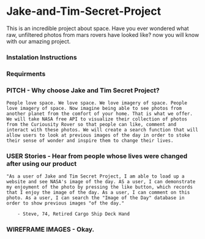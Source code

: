 # Jake-and-Tim-Secret-Project
This is an incredible project about space. Have you ever wondered what raw, unfiltered photos from mars rovers have looked like? now you will know with our amazing project.


### Instalation Instructions 




### Requirments


### PITCH - Why choose Jake and Tim Secret Project?

    People love space. We love space. We love imagery of space. People love imagery of space. Now imagine being able to see photos from another planet from the comfort of your home. That is what we offer. We will take NASA free API to visualize their collection of photos from the Curiousity Rover so that people can like, comment and interact with these photos. We will create a search function that will allow users to look at previous images of the day in order to stoke their sense of wonder and inspire them to change their lives.


### USER Stories - Hear from people whose lives were changed after using our product

    "As a user of Jake and Tim Secret Project, I am able to load up a website and see NASA's image of the day. AS a user, I can demonstrate my enjoyment of the photo by pressing the like button, which records that I enjoy the image of the day. As a user, I can comment on this photo. As a user, I can search the "Image of the Day" database in order to show previous images "of the day."
    
        - Steve, 74, Retired Cargo Ship Deck Hand


### WIREFRAME IMAGES - Okay.